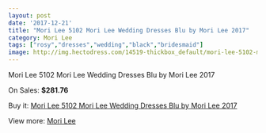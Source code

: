 ```yaml
---
layout: post
date: '2017-12-21'
title: "Mori Lee 5102 Mori Lee Wedding Dresses Blu by Mori Lee 2017"
category: Mori Lee
tags: ["rosy","dresses","wedding","black","bridesmaid"]
image: http://img.hectodress.com/14519-thickbox_default/mori-lee-5102-mori-lee-wedding-dresses-blu-by-mori-lee-2013.jpg
---
```

Mori Lee 5102 Mori Lee Wedding Dresses Blu by Mori Lee 2017

On Sales: **$281.76**
<a href="https://www.hectodress.com/mori-lee/6995-mori-lee-5102-mori-lee-wedding-dresses-blu-by-mori-lee-2013.html"><amp-img layout="responsive" width="600" height="600" src="//img.hectodress.com/14519-thickbox_default/mori-lee-5102-mori-lee-wedding-dresses-blu-by-mori-lee-2013.jpg" alt="Mori Lee 5102 Mori Lee Wedding Dresses Blu by Mori Lee 2017 0" /></a>
<a href="https://www.hectodress.com/mori-lee/6995-mori-lee-5102-mori-lee-wedding-dresses-blu-by-mori-lee-2013.html"><amp-img layout="responsive" width="600" height="600" src="//img.hectodress.com/14521-thickbox_default/mori-lee-5102-mori-lee-wedding-dresses-blu-by-mori-lee-2013.jpg" alt="Mori Lee 5102 Mori Lee Wedding Dresses Blu by Mori Lee 2017 1" /></a>
<a href="https://www.hectodress.com/mori-lee/6995-mori-lee-5102-mori-lee-wedding-dresses-blu-by-mori-lee-2013.html"><amp-img layout="responsive" width="600" height="600" src="//img.hectodress.com/14520-thickbox_default/mori-lee-5102-mori-lee-wedding-dresses-blu-by-mori-lee-2013.jpg" alt="Mori Lee 5102 Mori Lee Wedding Dresses Blu by Mori Lee 2017 2" /></a>

Buy it: [Mori Lee 5102 Mori Lee Wedding Dresses Blu by Mori Lee 2017](https://www.hectodress.com/mori-lee/6995-mori-lee-5102-mori-lee-wedding-dresses-blu-by-mori-lee-2013.html "Mori Lee 5102 Mori Lee Wedding Dresses Blu by Mori Lee 2017")

View more: [Mori Lee](https://www.hectodress.com/120-mori-lee "Mori Lee")